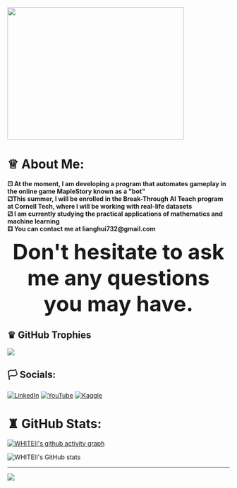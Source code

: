 


<img src="https://orangemushroom.files.wordpress.com/2015/07/psychic-over-effect.gif?w=584" width="400" height="300">






# ♕  About Me:

<p>
  <b>⚀ At the moment, I am developing a program that automates gameplay in the online game MapleStory known as a "bot"</b> <br>
  <b>⚁This summer, I will be enrolled in the Break-Through AI Teach program at Cornell Tech, where I will be working with real-life datasets </b> <br>
  <b>⚂  I am currently studying the practical applications of mathematics and machine learning</b> <br>
  <b>⚃ You can contact me at lianghui732@gmail.com </b> <br>
</p>





<p align="center">
  <b><font size="10">Don't hesitate to ask me any questions you may have.</font></b>
</p>




## ♛ GitHub Trophies
![](https://github-profile-trophy.vercel.app/?username=WHITEII&theme=oldie)



## 🏳️ Socials:
[![LinkedIn](https://img.shields.io/badge/LinkedIn-%230077B5.svg?logo=linkedin&logoColor=white)](https://www.linkedin.com/in/liang-zhang-795279a4/) [![YouTube](https://img.shields.io/badge/YouTube-%23FF0000.svg?logo=YouTube&logoColor=white)](https://www.youtube.com/channel/UCoFSetLW4piOgNrkXWFc3jw) [![Kaggle](https://img.shields.io/badge/Kaggle-%2320BEFF.svg?logo=kaggle&logoColor=white)](https://www.kaggle.com/lianghuizhang)


# ♜ GitHub Stats:
[![WHITEII's github activity graph](https://github-readme-activity-graph.cyclic.app/graph?username=WHITEII&theme=high-contrast&bg_color=ffffff&color=000000&point=000000&line=000000&title_color=000000&border_color=00090d)](https://github.com/ashutosh00710/github-readme-activity-graph) 

![WHITEII's GitHub stats](https://github-readme-stats.vercel.app/api?username=WHITEII&show_icons=true&theme=transparent&icon_color=00090d&title_color=00090d&border_color=00090d&text_color=00090d)






---
[![](https://visitcount.itsvg.in/api?id=WHITEII&icon=0&color=0)](https://visitcount.itsvg.in)

<!-- Proudly created with GPRM ( https://gprm.itsvg.in ) -->


